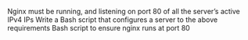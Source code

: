 Nginx must be running, and listening on port 80 of all the server’s active IPv4 IPs
Write a Bash script that configures a server to the above requirements
Bash script to ensure nginx runs at port 80
